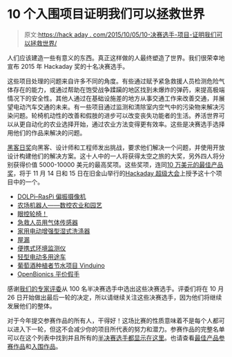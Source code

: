 # 10 个入围项目证明我们可以拯救世界

> 原文:[https://hack aday . com/2015/10/05/10-决赛选手-项目-证明我们可以拯救世界/](https://hackaday.com/2015/10/05/10-finalist-projects-prove-we-can-save-the-world/)

人们应该建造一些有意义的东西。真正这样做的人最终塑造了世界。我们很荣幸地宣布 2015 年 Hackaday 奖的十名决赛选手。

这些项目处理的问题来自许多不同的角度。有些通过赋予紧急救援人员检测危险气体存在的能力，或通过帮助在饱受战争蹂躏的地区找到未爆炸的弹药，来提高极端情况下的安全性。其他人通过在基础设施差的地方从事交通工作来改善交通，并展望电动汽车交通的未来。有一些项目通过监测和清除室内空气中的污染物来解决污染问题。轮椅机动性的改善和假肢的进步可以改变丧失功能者的生活。养活世界可以从更自动化的农业选择开始，通过农业方法变得更有效率。这些是决赛选手选择用他们的作品来解决的问题。

[黑客日奖](https://hackaday.io/prize)向黑客、设计师和工程师发出挑战，要求他们解决一个问题，并使用开放设计构建他们的解决方案。这十人中的一人将获得太空之旅的大奖，另外四人将分别获得价值 5000-10000 美元的最高奖项。这些奖项，连同[10 万美元的最佳产品奖](https://hackaday.io/prize#BestProduct)，将于 11 月 14 日和 15 日在旧金山举行的[Hackaday 超级大会](https://hackaday.io/event/7777-hackaday-superconference)上授予这十个项目中的一个。

*   [DOLPi–RasPi 偏振摄像机](http://hackaday.io/project/6958)
*   [农场机器人——数控农业和园艺](http://hackaday.io/project/2552)
*   [眼控轮椅！](http://hackaday.io/project/5426)
*   [急救人员用气体传感器](http://hackaday.io/project/4742)
*   [家用电动增强型湿式洗涤器](http://hackaday.io/project/7237)
*   [屋漏](http://hackaday.io/project/5066)
*   [便携式环境监测仪](http://hackaday.io/project/4977)
*   [轻型电动多用途车](http://hackaday.io/project/4997)
*   [葡萄酒种植者节水项目 Vinduino](http://hackaday.io/project/6444)
*   [OpenBionics 平价假手](http://hackaday.io/project/4745)

感谢[我们的专家评委](https://hackaday.io/prize/judges)从 100 名半决赛选手中选出这些决赛选手。评委们将在 10 月 26 日开始做出最后一轮的决定，所以请继续关注这些决赛选手，因为他们将继续发展他们的整体。

对于今年提交参赛作品的所有人，干得好！这场比赛的性质意味着不是每个人都可以进入下一轮，但这不会减少你的项目所代表的努力和潜力。参赛作品的完整名单可以在这个列表中找到并且所有的[半决赛选手都显示在这里](https://hackaday.io/list/7402-2015-hackaday-prize-semifinalists)。也请查看[最佳产品参赛作品](https://hackaday.io/list/7412-2015-best-product-semifinalists)和[入围作品](https://hackaday.io/list/7403-2015-best-product-finalists)。